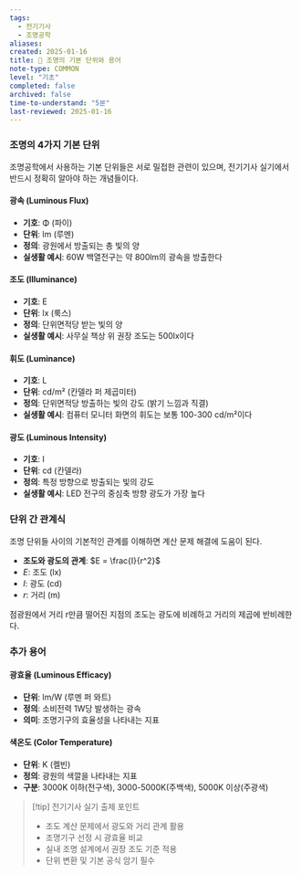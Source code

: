 ```yaml
---
tags:
  - 전기기사
  - 조명공학
aliases: 
created: 2025-01-16
title: 📝 조명의 기본 단위와 용어
note-type: COMMON
level: "기초"
completed: false
archived: false
time-to-understand: "5분"
last-reviewed: 2025-01-16
---
```


### 조명의 4가지 기본 단위

조명공학에서 사용하는 기본 단위들은 서로 밀접한 관련이 있으며, 전기기사 실기에서 반드시 정확히 알아야 하는 개념들이다.

#### 광속 (Luminous Flux)
- **기호**: Φ (파이)
- **단위**: lm (루멘)
- **정의**: 광원에서 방출되는 총 빛의 양
- **실생활 예시**: 60W 백열전구는 약 800lm의 광속을 방출한다

#### 조도 (Illuminance)  
- **기호**: E
- **단위**: lx (룩스)
- **정의**: 단위면적당 받는 빛의 양
- **실생활 예시**: 사무실 책상 위 권장 조도는 500lx이다

#### 휘도 (Luminance)
- **기호**: L
- **단위**: cd/m² (칸델라 퍼 제곱미터)
- **정의**: 단위면적당 방출하는 빛의 강도 (밝기 느낌과 직결)
- **실생활 예시**: 컴퓨터 모니터 화면의 휘도는 보통 100-300 cd/m²이다

#### 광도 (Luminous Intensity)
- **기호**: I
- **단위**: cd (칸델라)
- **정의**: 특정 방향으로 방출되는 빛의 강도
- **실생활 예시**: LED 전구의 중심축 방향 광도가 가장 높다

### 단위 간 관계식

조명 단위들 사이의 기본적인 관계를 이해하면 계산 문제 해결에 도움이 된다.

- **조도와 광도의 관계**: $E = \frac{I}{r^2}$
- $E$: 조도 (lx)
- $I$: 광도 (cd)  
- $r$: 거리 (m)

점광원에서 거리 r만큼 떨어진 지점의 조도는 광도에 비례하고 거리의 제곱에 반비례한다.

### 추가 용어

#### 광효율 (Luminous Efficacy)
- **단위**: lm/W (루멘 퍼 와트)
- **정의**: 소비전력 1W당 발생하는 광속
- **의미**: 조명기구의 효율성을 나타내는 지표

#### 색온도 (Color Temperature)
- **단위**: K (켈빈)
- **정의**: 광원의 색깔을 나타내는 지표
- **구분**: 3000K 이하(전구색), 3000-5000K(주백색), 5000K 이상(주광색)

>[!tip] 전기기사 실기 출제 포인트
>- 조도 계산 문제에서 광도와 거리 관계 활용
>- 조명기구 선정 시 광효율 비교
>- 실내 조명 설계에서 권장 조도 기준 적용
>- 단위 변환 및 기본 공식 암기 필수 
